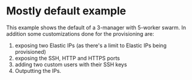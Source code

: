 Mostly default example
======================
This example shows the default of a 3-manager with 5-worker swarm.  In addition some customizations done for the provisioning are:

1. exposing two Elastic IPs (as there's a limit to Elastic IPs being provisioned)
2. exposing the SSH, HTTP and HTTPS ports
3. adding two custom users with their SSH keys
4. Outputting the IPs.
